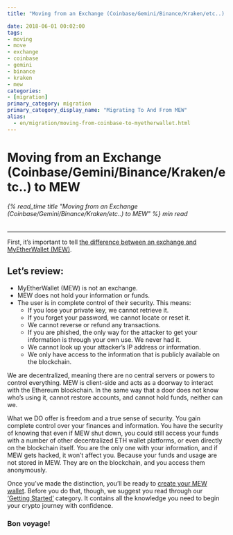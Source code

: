 ```yaml
---
title: "Moving from an Exchange (Coinbase/Gemini/Binance/Kraken/etc..) to MEW"

date: 2018-06-01 00:02:00
tags:
- moving
- move
- exchange
- coinbase
- gemini
- binance
- kraken
- mew
categories:
- [migration]
primary_category: migration
primary_category_display_name: "Migrating To And From MEW"
alias:
  - en/migration/moving-from-coinbase-to-myetherwallet.html
---
```


# **Moving from an Exchange (Coinbase/Gemini/Binance/Kraken/etc..) to MEW**

###### {% read_time title "Moving from an Exchange (Coinbase/Gemini/Binance/Kraken/etc..) to MEW" %} min read

* * *

First, it’s important to tell [the difference between an exchange and MyEtherWallet (MEW)][MEWdifferent]. 

## **Let’s review:**

-   MyEtherWallet (MEW) is not an exchange.
-   MEW does not hold your information or funds. 
-   The user is in complete control of their security. This means:
    -   If you lose your private key, we cannot retrieve it. 
    -   If you forget your password, we cannot locate or reset it.
    -   We cannot reverse or refund any transactions. 
    -   If you are phished, the only way for the attacker to get your information is through your own use. We never had it.
    -   We cannot look up your attacker’s IP address or information.
    -   We only have access to the information that is publicly available on the blockchain.

We are decentralized, meaning there are no central servers or powers to control everything. MEW is client-side and acts as a doorway to interact with the Ethereum blockchain. In the same way that a door does not know who’s using it, cannot restore accounts, and cannot hold funds, neither can we.

What we DO offer is freedom and a true sense of security. You gain complete control over your finances and information. You have the security of knowing that even if MEW shut down, you could still access your funds with a number of other decentralized ETH wallet platforms, or even directly on the blockchain itself. You are the only one with your information, and if MEW gets hacked, it won’t affect you. Because your funds and usage are not stored in MEW. They are on the blockchain, and you access them anonymously. 

Once you’ve made the distinction, you’ll be ready to [create your MEW wallet][create]. Before you do that, though, we suggest you read through our [‘Getting Started’][getstart] category. It contains all the knowledge you need to begin your crypto journey with confidence. 

### Bon voyage!

[MEWdifferent]: /@@@@@@/getting-started/difference-between-mew-and-exchange/

[create]: /@@@@@@/getting-started/how-to-create-a-wallet/

[getstart]: /@@@@@@/getting-started/how-to-create-a-wallet/
